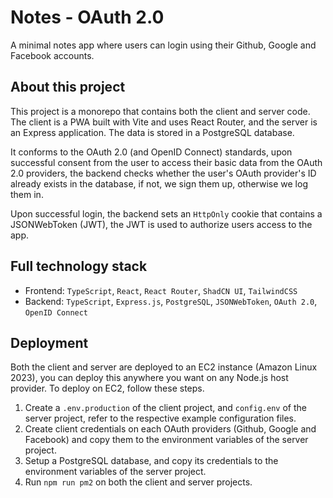# Notes - OAuth 2.0

A minimal notes app where users can login using their Github, Google and Facebook accounts.

## About this project

This project is a monorepo that contains both the client and server code. The client is a PWA built with Vite and uses React Router, and the server is an Express application. The data is stored in a PostgreSQL database.

It conforms to the OAuth 2.0 (and OpenID Connect) standards, upon successful consent from the user to access their basic data from the OAuth 2.0 providers, the backend checks whether the user's OAuth provider's ID already exists in the database, if not, we sign them up, otherwise we log them in.

Upon successful login, the backend sets an `HttpOnly` cookie that contains a JSONWebToken (JWT), the JWT is used to authorize users access to the app.

## Full technology stack

- Frontend: `TypeScript`, `React`, `React Router`, `ShadCN UI`, `TailwindCSS`
- Backend: `TypeScript`, `Express.js`, `PostgreSQL`, `JSONWebToken`, `OAuth 2.0`, `OpenID Connect`

## Deployment

Both the client and server are deployed to an EC2 instance (Amazon Linux 2023), you can deploy this anywhere you want on any Node.js host provider. To deploy on EC2, follow these steps.

1. Create a `.env.production` of the client project, and `config.env` of the server project, refer to the respective example configuration files.
2. Create client credentials on each OAuth providers (Github, Google and Facebook) and copy them to the environment variables of the server project.
3. Setup a PostgreSQL database, and copy its credentials to the environment variables of the server project.
4. Run `npm run pm2` on both the client and server projects.
